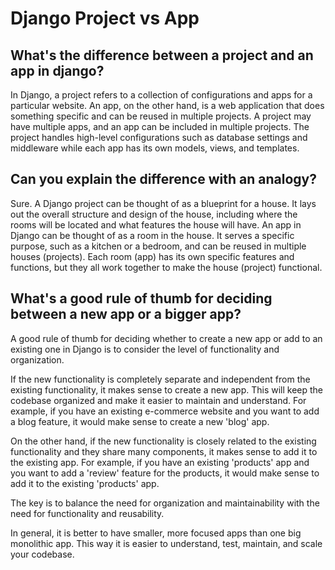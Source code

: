 # Django Project vs App

## What's the difference between a project and an app in django?

In Django, a project refers to a collection of configurations and apps for a particular website. An app, on the other hand, is a web application that does something specific and can be reused in multiple projects. A project may have multiple apps, and an app can be included in multiple projects. The project handles high-level configurations such as database settings and middleware while each app has its own models, views, and templates.

## Can you explain the difference with an analogy?

Sure. A Django project can be thought of as a blueprint for a house. It lays out the overall structure and design of the house, including where the rooms will be located and what features the house will have. An app in Django can be thought of as a room in the house. It serves a specific purpose, such as a kitchen or a bedroom, and can be reused in multiple houses (projects). Each room (app) has its own specific features and functions, but they all work together to make the house (project) functional.

## What's a good rule of thumb for deciding between a new app or a bigger app?

A good rule of thumb for deciding whether to create a new app or add to an existing one in Django is to consider the level of functionality and organization.

If the new functionality is completely separate and independent from the existing functionality, it makes sense to create a new app. This will keep the codebase organized and make it easier to maintain and understand. For example, if you have an existing e-commerce website and you want to add a blog feature, it would make sense to create a new 'blog' app.

On the other hand, if the new functionality is closely related to the existing functionality and they share many components, it makes sense to add it to the existing app. For example, if you have an existing 'products' app and you want to add a 'review' feature for the products, it would make sense to add it to the existing 'products' app.

The key is to balance the need for organization and maintainability with the need for functionality and reusability.

In general, it is better to have smaller, more focused apps than one big monolithic app. This way it is easier to understand, test, maintain, and scale your codebase.

